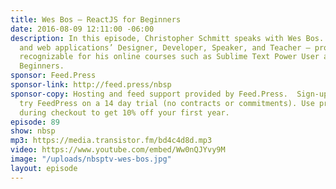 ```yaml
---
title: Wes Bos — ReactJS for Beginners
date: 2016-08-09 12:11:00 -06:00
description: In this episode, Christopher Schmitt speaks with Wes Bos. Wes is a site
  and web applications’ Designer, Developer, Speaker, and Teacher — probably most
  recognizable for his online courses such as Sublime Text Power User and React For
  Beginners.
sponsor: Feed.Press
sponsor-link: http://feed.press/nbsp
sponsor-copy: Hosting and feed support provided by Feed.Press.  Sign-up today and
  try FeedPress on a 14 day trial (no contracts or commitments). Use promo code *nbsp*
  during checkout to get 10% off your first year.
episode: 89
show: nbsp
mp3: https://media.transistor.fm/bd4c4d8d.mp3
video: https://www.youtube.com/embed/Ww0nQJYvy9M
image: "/uploads/nbsptv-wes-bos.jpg"
layout: episode
---
```


